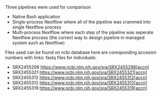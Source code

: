 Three pipelines were used for comparison 
- Native Bash application
- Single-process Nextflow where all of the pipeline was crammed into single Nextflow process
- Multi-process Nextflow where each step of the pipeline was seperate Nextflow process (the correct way to design pipeline in managed system such as Nextflow)

Files used can be found on ncbi database here are coresponding accesion numbers with links:
fastq files for individuals:
- SRX2455298  https://www.ncbi.nlm.nih.gov/sra/SRX2455298[accn]
- SRX2455321  https://www.ncbi.nlm.nih.gov/sra/SRX2455321[accn]
- SRX2455312  https://www.ncbi.nlm.nih.gov/sra/SRX2455312[accn]
- SRX2455312  https://www.ncbi.nlm.nih.gov/sra/SRX2455312[accn]
- SRX2455319  https://www.ncbi.nlm.nih.gov/sra/SRX2455319[accn]



